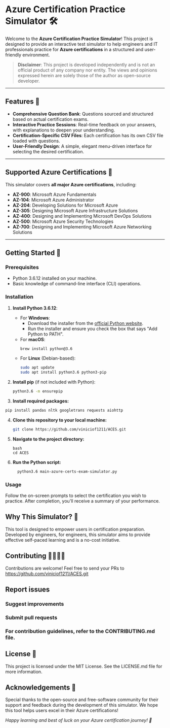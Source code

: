 # Azure Certification Practice Simulator 🛠️

Welcome to the **Azure Certification Practice Simulator**! This project is designed to provide an interactive test simulator to help engineers and IT professionals practice for **Azure certifications** in a structured and user-friendly environment.

> **Disclaimer**: This project is developed independently and is not an official product of any company nor entity. The views and opinions expressed herein are solely those of the author as open-source developer.

---

## Features 🎯

- **Comprehensive Question Bank**: Questions sourced and structured based on actual certification exams.
- **Interactive Practice Sessions**: Real-time feedback on your answers, with explanations to deepen your understanding.
- **Certification-Specific CSV Files**: Each certification has its own CSV file loaded with questions.
- **User-Friendly Design**: A simple, elegant menu-driven interface for selecting the desired certification.

---

## Supported Azure Certifications 📜

This simulator covers **all major Azure certifications**, including:

- **AZ-900**: Microsoft Azure Fundamentals
- **AZ-104**: Microsoft Azure Administrator
- **AZ-204**: Developing Solutions for Microsoft Azure
- **AZ-305**: Designing Microsoft Azure Infrastructure Solutions
- **AZ-400**: Designing and Implementing Microsoft DevOps Solutions
- **AZ-500**: Microsoft Azure Security Technologies
- **AZ-700**: Designing and Implementing Microsoft Azure Networking Solutions

---

## Getting Started 🚀

### Prerequisites

- Python 3.6.12 installed on your machine.
- Basic knowledge of command-line interface (CLI) operations.

### Installation

1. **Install Python 3.6.12**:
   - For **Windows**:
     - Download the installer from the [official Python website](https://www.python.org/downloads/release/python-3612/).
     - Run the installer and ensure you check the box that says "Add Python to PATH".
   - For **macOS**:
     ```bash
     brew install python@3.6
     ```
   - For **Linux** (Debian-based):
     ```bash
     sudo apt update
     sudo apt install python3.6 python3-pip
     ```

2. **Install pip** (if not included with Python):
   ```bash
   python3.6 -m ensurepip
   
3. **Install required packages:**
  ```bash
  pip install pandas nltk googletrans requests aiohttp
  ````
4. **Clone this repository to your local machine:**
    
    ```bash
    git clone https://github.com/viniciof1211/ACES.git
    ```
5. **Navigate to the project directory:**
    
    ```
    bash
    cd ACES
    ```
6. **Run the Python script:**

    ```bash
      python3.6 main-azure-certs-exam-simulator.py
    ```

### Usage
Follow the on-screen prompts to select the certification you wish to practice. After completion, you'll receive a summary of your performance.

## Why This Simulator? 🤔
This tool is designed to empower users in certification preparation. Developed by engineers, for engineers, this simulator aims to provide effective self-paced learning and is a no-cost initiative.

## Contributing 👩‍💻👨‍💻
Contributions are welcome! Feel free to send your PRs to https://github.com/viniciof1211/ACES.git

## Report issues
### Suggest improvements
### Submit pull requests
### For contribution guidelines, refer to the CONTRIBUTING.md file.

## License 📄
This project is licensed under the MIT License. See the LICENSE.md file for more information.

## Acknowledgements 🙌
Special thanks to the open-source and free-software community for their support and feedback during the development of this simulator. We hope this tool helps users excel in their Azure certifications!

_Happy learning and best of luck on your Azure certification journey! 🌟_
